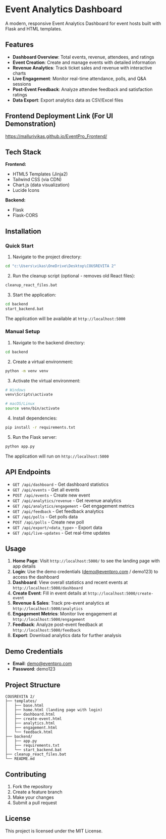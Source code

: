 # Event Analytics Dashboard

A modern, responsive Event Analytics Dashboard for event hosts built with Flask and HTML templates.

## Features

- **Dashboard Overview**: Total events, revenue, attendees, and ratings
- **Event Creation**: Create and manage events with detailed information
- **Revenue Analytics**: Track ticket sales and revenue with interactive charts
- **Live Engagement**: Monitor real-time attendance, polls, and Q&A sessions
- **Post-Event Feedback**: Analyze attendee feedback and satisfaction ratings
- **Data Export**: Export analytics data as CSV/Excel files

## Frontend Deployment Link (For UI Demonstration)
https://mallurivikas.github.io/EventPro_Frontend/

## Tech Stack

**Frontend:**
- HTML5 Templates (Jinja2)
- Tailwind CSS (via CDN)
- Chart.js (data visualization)
- Lucide Icons

**Backend:**
- Flask
- Flask-CORS

## Installation

### Quick Start

1. Navigate to the project directory:
```bash
cd "c:\Users\vikas\OneDrive\Desktop\COUSREVITA 2"
```

2. Run the cleanup script (optional - removes old React files):
```bash
cleanup_react_files.bat
```

3. Start the application:
```bash
cd backend
start_backend.bat
```

The application will be available at `http://localhost:5000`

### Manual Setup

1. Navigate to the backend directory:
```bash
cd backend
```

2. Create a virtual environment:
```bash
python -m venv venv
```

3. Activate the virtual environment:
```bash
# Windows
venv\Scripts\activate

# macOS/Linux
source venv/bin/activate
```

4. Install dependencies:
```bash
pip install -r requirements.txt
```

5. Run the Flask server:
```bash
python app.py
```

The application will run on `http://localhost:5000`

## API Endpoints

- `GET /api/dashboard` - Get dashboard statistics
- `GET /api/events` - Get all events
- `POST /api/events` - Create new event
- `GET /api/analytics/revenue` - Get revenue analytics
- `GET /api/analytics/engagement` - Get engagement metrics
- `GET /api/feedback` - Get feedback analytics
- `GET /api/polls` - Get polls data
- `POST /api/polls` - Create new poll
- `GET /api/export/<data_type>` - Export data
- `GET /api/live-updates` - Get real-time updates

## Usage

1. **Home Page**: Visit `http://localhost:5000/` to see the landing page with app details
2. **Login**: Use the demo credentials (demo@eventpro.com / demo123) to access the dashboard
3. **Dashboard**: View overall statistics and recent events at `http://localhost:5000/dashboard`
4. **Create Event**: Fill in event details at `http://localhost:5000/create-event`
5. **Revenue & Sales**: Track pre-event analytics at `http://localhost:5000/analytics`
6. **Engagement Metrics**: Monitor live engagement at `http://localhost:5000/engagement`
7. **Feedback**: Analyze post-event feedback at `http://localhost:5000/feedback`
8. **Export**: Download analytics data for further analysis

## Demo Credentials

- **Email**: demo@eventpro.com
- **Password**: demo123

## Project Structure

```
COUSREVITA 2/
├── templates/
│   ├── base.html
│   ├── home.html (landing page with login)
│   ├── dashboard.html
│   ├── create-event.html
│   ├── analytics.html
│   ├── engagement.html
│   └── feedback.html
├── backend/
│   ├── app.py
│   ├── requirements.txt
│   └── start_backend.bat
├── cleanup_react_files.bat
└── README.md
```

## Contributing

1. Fork the repository
2. Create a feature branch
3. Make your changes
4. Submit a pull request

## License

This project is licensed under the MIT License.
